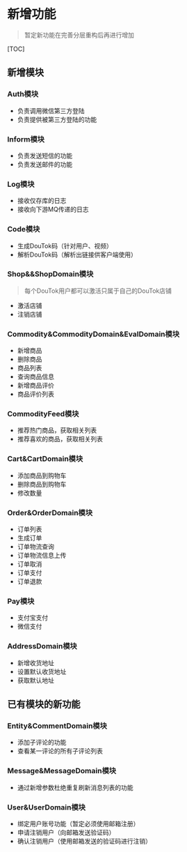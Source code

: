 # 新增功能

> 暂定新功能在完善分层重构后再进行增加

[TOC]

## 新增模块

### Auth模块

- 负责调用微信第三方登陆
- 负责提供被第三方登陆的功能

### Inform模块

- 负责发送短信的功能
- 负责发送邮件的功能

### Log模块

- 接收仅存库的日志
- 接收向下游MQ传递的日志

### Code模块

- 生成DouTok码（针对用户、视频）
- 解析DouTok码（解析出链接供客户端使用）

### Shop&&ShopDomain模块

> 每个DouTok用户都可以激活只属于自己的DouTok店铺

- 激活店铺
- 注销店铺

### Commodity&CommodityDomain&EvalDomain模块

- 新增商品
- 删除商品
- 商品列表
- 查询商品信息
- 新增商品评价
- 商品评价列表

### CommodityFeed模块

- 推荐热门商品，获取相关列表
- 推荐喜欢的商品，获取相关列表

### Cart&CartDomain模块

- 添加商品到购物车
- 删除商品到购物车
- 修改数量

### Order&OrderDomain模块

- 订单列表
- 生成订单
- 订单物流查询
- 订单物流信息上传
- 订单取消
- 订单支付
- 订单退款

### Pay模块

- 支付宝支付
- 微信支付

### AddressDomain模块

- 新增收货地址
- 设置默认收货地址
- 获取默认地址

## 已有模块的新功能

### Entity&CommentDomain模块

- 添加子评论的功能
- 查看某一评论的所有子评论列表

### Message&MessageDomain模块

- 通过新增参数杜绝重复刷新消息列表的功能

### User&UserDomain模块

- 绑定用户账号功能（暂定必须使用邮箱注册）
- 申请注销用户（向邮箱发送验证码）
- 确认注销用户（使用邮箱发送的验证码进行注销）
